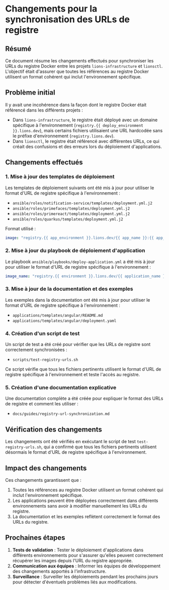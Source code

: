 # Changements pour la synchronisation des URLs de registre

## Résumé

Ce document résume les changements effectués pour synchroniser les URLs du registre Docker entre les projets `lions-infrastructure` et `lionsctl`. L'objectif était d'assurer que toutes les références au registre Docker utilisent un format cohérent qui inclut l'environnement spécifique.

## Problème initial

Il y avait une incohérence dans la façon dont le registre Docker était référencé dans les différents projets :

- Dans `lions-infrastructure`, le registre était déployé avec un domaine spécifique à l'environnement (`registry.{{ deploy_environment }}.lions.dev`), mais certains fichiers utilisaient une URL hardcodée sans le préfixe d'environnement (`registry.lions.dev`).
- Dans `lionsctl`, le registre était référencé avec différentes URLs, ce qui créait des confusions et des erreurs lors du déploiement d'applications.

## Changements effectués

### 1. Mise à jour des templates de déploiement

Les templates de déploiement suivants ont été mis à jour pour utiliser le format d'URL de registre spécifique à l'environnement :

- `ansible/roles/notification-service/templates/deployment.yml.j2`
- `ansible/roles/primefaces/templates/deployment.yml.j2`
- `ansible/roles/primereact/templates/deployment.yml.j2`
- `ansible/roles/quarkus/templates/deployment.yml.j2`

Format utilisé :
```yaml
image: "registry.{{ app_environment }}.lions.dev/{{ app_name }}:{{ app_version }}"
```

### 2. Mise à jour du playbook de déploiement d'application

Le playbook `ansible/playbooks/deploy-application.yml` a été mis à jour pour utiliser le format d'URL de registre spécifique à l'environnement :

```yaml
image_name: "registry.{{ environment }}.lions.dev/{{ application_name }}:{{ version }}"
```

### 3. Mise à jour de la documentation et des exemples

Les exemples dans la documentation ont été mis à jour pour utiliser le format d'URL de registre spécifique à l'environnement :

- `applications/templates/angular/README.md`
- `applications/templates/angular/deployment.yaml`

### 4. Création d'un script de test

Un script de test a été créé pour vérifier que les URLs de registre sont correctement synchronisées :

- `scripts/test-registry-urls.sh`

Ce script vérifie que tous les fichiers pertinents utilisent le format d'URL de registre spécifique à l'environnement et teste l'accès au registre.

### 5. Création d'une documentation explicative

Une documentation complète a été créée pour expliquer le format des URLs de registre et comment les utiliser :

- `docs/guides/registry-url-synchronization.md`

## Vérification des changements

Les changements ont été vérifiés en exécutant le script de test `test-registry-urls.sh`, qui a confirmé que tous les fichiers pertinents utilisent désormais le format d'URL de registre spécifique à l'environnement.

## Impact des changements

Ces changements garantissent que :

1. Toutes les références au registre Docker utilisent un format cohérent qui inclut l'environnement spécifique.
2. Les applications peuvent être déployées correctement dans différents environnements sans avoir à modifier manuellement les URLs du registre.
3. La documentation et les exemples reflètent correctement le format des URLs du registre.

## Prochaines étapes

1. **Tests de validation** : Tester le déploiement d'applications dans différents environnements pour s'assurer qu'elles peuvent correctement récupérer les images depuis l'URL du registre appropriée.
2. **Communication aux équipes** : Informer les équipes de développement des changements apportés à l'infrastructure.
3. **Surveillance** : Surveiller les déploiements pendant les prochains jours pour détecter d'éventuels problèmes liés aux modifications.